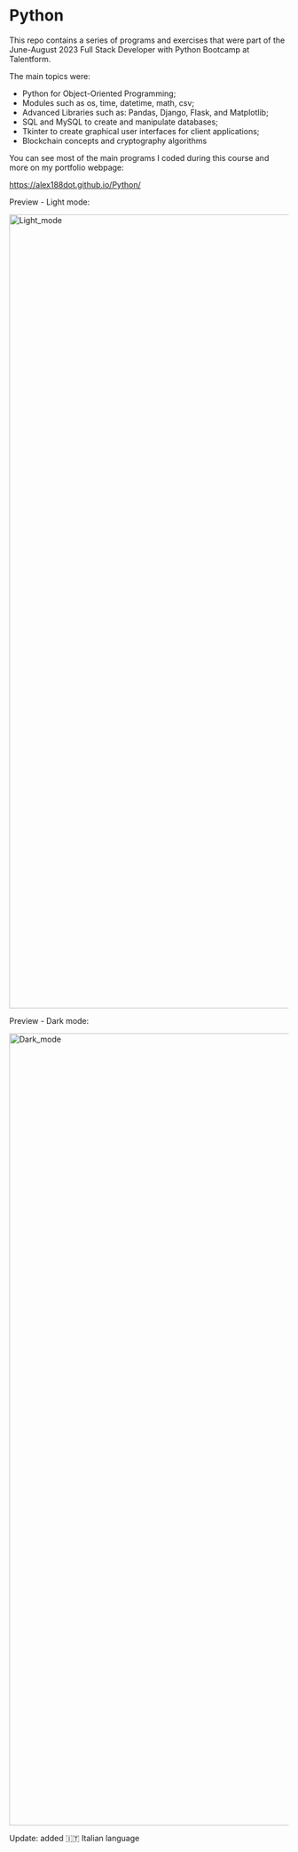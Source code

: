 # Python

This repo contains a series of programs and exercises that were part of the June-August 2023 Full Stack Developer with Python Bootcamp at Talentform.  

The main topics were:

- Python for Object-Oriented Programming;
- Modules such as os, time, datetime, math, csv;
- Advanced Libraries such as: Pandas, Django, Flask, and Matplotlib;
- SQL and MySQL to create and manipulate databases;
- Tkinter to create graphical user interfaces for client applications;
- Blockchain concepts and cryptography algorithms

You can see most of the main programs I coded during this course and more on my portfolio webpage: 

https://alex188dot.github.io/Python/

Preview - Light mode:

<img width="1428" alt="Light_mode" src="https://github.com/Alex188dot/Python/assets/117444853/4351393b-5e42-4e41-b886-17e94347963c">

Preview - Dark mode:

<img width="1425" alt="Dark_mode" src="https://github.com/Alex188dot/Python/assets/117444853/3b1fc938-20c8-4d34-bc40-9d77f4d7181a">

Update: added 🇮🇹 Italian language
